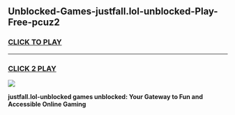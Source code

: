 
## Unblocked-Games-justfall.lol-unblocked-Play-Free-pcuz2
<h3>
<a href="https://premium76.site?title=justfall.lol-unblocked&ref=18A1">CLICK TO PLAY</a></h3>
<hr>

<h3>
<a href="https://premium76.site?title=justfall.lol-unblocked&ref=18A1">CLICK 2 PLAY</a>
  
</h3>

<a href="https://premium76.site?title=justfall.lol-unblocked&ref=18A1"><img src="https://clearcache.store/games.png"></a>


**justfall.lol-unblocked games unblocked: Your Gateway to Fun and Accessible Online Gaming**
